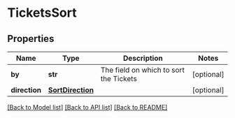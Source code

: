 # TicketsSort


## Properties
Name | Type | Description | Notes
------------ | ------------- | ------------- | -------------
**by** | **str** | The field on which to sort the Tickets | [optional] 
**direction** | [**SortDirection**](SortDirection.md) |  | [optional] 

[[Back to Model list]](../../README.md#documentation-for-models) [[Back to API list]](../../README.md#documentation-for-api-endpoints) [[Back to README]](../../README.md)



